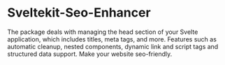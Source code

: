# Sveltekit-Seo-Enhancer
The package deals with managing the head section of your Svelte application, which includes titles, meta tags, and more. Features such as automatic cleanup, nested components, dynamic link and script tags and structured data support. Make your website seo-friendly.
